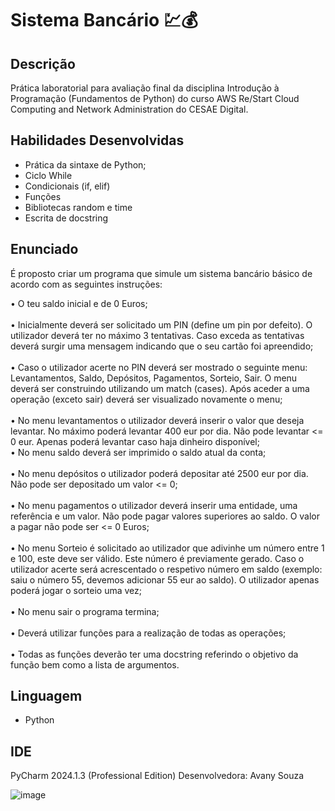 # Sistema Bancário 💹💰

## Descrição
Prática laboratorial para avaliação final da disciplina Introdução à Programação (Fundamentos de Python) do curso AWS Re/Start Cloud Computing and Network Administration do CESAE Digital.

## Habilidades Desenvolvidas

* Prática da sintaxe de Python;
* Ciclo While
* Condicionais (if, elif)
* Funções
* Bibliotecas random e time
* Escrita de docstring

## Enunciado

É proposto criar um programa que simule um sistema bancário básico de acordo com as seguintes instruções:

• O teu saldo inicial e de 0 Euros; <br>
<br>
• Inicialmente deverá ser solicitado um PIN (define um pin por defeito). O utilizador deverá ter no máximo 3 tentativas. Caso exceda as tentativas deverá surgir uma mensagem indicando que o seu cartão foi apreendido;<br>
<br>
• Caso o utilizador acerte no PIN deverá ser mostrado o seguinte menu: Levantamentos, Saldo, Depósitos, Pagamentos, Sorteio, Sair. O menu deverá ser construindo utilizando um match (cases). Após aceder a uma
operação (exceto sair) deverá ser visualizado novamente o menu;<br>
<br>
• No menu levantamentos o utilizador deverá inserir o valor que deseja levantar. No máximo poderá levantar 400 eur por dia. Não pode levantar <= 0 eur. Apenas poderá levantar caso haja dinheiro disponível;
<br>
• No menu saldo deverá ser imprimido o saldo atual da conta;<br>
<br>
• No menu depósitos o utilizador poderá depositar até 2500 eur por dia. Não pode ser depositado um valor <= 0;<br>
<br>
• No menu pagamentos o utilizador deverá inserir uma entidade, uma referência e um valor. Não pode pagar valores superiores ao saldo. O valor a pagar não pode ser <= 0 Euros;<br>
<br>
• No menu Sorteio é solicitado ao utilizador que adivinhe um número entre 1 e 100, este deve ser válido. Este número é previamente gerado. Caso o utilizador acerte será acrescentado o respetivo número em saldo
(exemplo: saiu o número 55, devemos adicionar 55 eur ao saldo). O utilizador apenas poderá jogar o sorteio uma vez;<br>
<br>
• No menu sair o programa termina;<br>
<br>
• Deverá utilizar funções para a realização de todas as operações;<br>
<br>
• Todas as funções deverão ter uma docstring referindo o objetivo da função bem como a lista de argumentos.<br>
  

## Linguagem 
* Python

## IDE
PyCharm 2024.1.3 (Professional Edition)
Desenvolvedora: Avany Souza

![image](https://github.com/user-attachments/assets/ed6ba8b1-d88e-4d16-bacf-1ff49f21d688)
